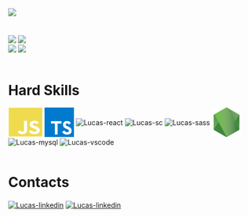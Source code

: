 <img align="center" src="https://user-images.githubusercontent.com/92965549/187088225-1053b70d-0eeb-458a-ae8d-9a56b6dd4108.png">
<h1></h1>
<div>
  <a href="https://github.com/llucasGabriel/Camara-Tickets"><img width="400px" src="https://user-images.githubusercontent.com/92965549/187087347-fe065a85-06c3-4585-800b-0a7a160438e5.png"/></a>
  <img width="340px" src="https://github-readme-stats.vercel.app/api/top-langs/?username=llucasGabriel&layout=compact&hide_border=true&langs_count=7&theme=dracula"/>
</div>
<div>
<img width="410px" src="https://github-readme-streak-stats.herokuapp.com/?user=llucasGabriel&theme=cobalt&hide_border=true">
<img width="140px" src="https://user-images.githubusercontent.com/92965549/187095377-691154db-a16c-4273-bb28-49de3ef6d694.png"/>
</div>
  <div><br>
  <h1>Hard Skills</h1>
  <img align="center" alt="Lucas-Js" height="60" width="70" src="https://raw.githubusercontent.com/devicons/devicon/master/icons/javascript/javascript-plain.svg">
  <img align="center" alt="Lucas-Ts" height="60" width="60" src="https://github.com/Lucas-GabrielDev/Lucas-GabrielDev/blob/main/img/typescript.png">
  <img align="center" alt="Lucas-react" height="60" width="68" src="https://user-images.githubusercontent.com/92965549/187088483-7b88d2e4-095c-40ad-bafa-95530faf28db.png">
    <img align="center" alt="Lucas-sc" height="60" width="72" src="https://user-images.githubusercontent.com/92965549/191129314-3f9b8671-b63a-4b71-b04a-c7f6536a1b04.svg">
  <img align="center" alt="Lucas-sass" height="60" width="60" src="https://user-images.githubusercontent.com/92965549/187088486-99c3695c-95e4-4990-8425-dc0983122a2a.png">
  <img align="center" alt="Lucas-node" height="60" width="60" src="https://github.com/Lucas-GabrielDev/Lucas-GabrielDev/blob/main/img/node.png">
  <img align="center" alt="Lucas-mysql" height="65" width="75" src="https://user-images.githubusercontent.com/92965549/180613504-38e762e9-0277-462a-a967-f7976519a8d4.svg">
  <img align="center" alt="Lucas-vscode" height="65" width="75" src="https://user-images.githubusercontent.com/92965549/180613509-1e20ccde-a6c0-467f-8b97-0a7f41b9eb44.svg">
</div>
 <div><br>
  <h1>Contacts</h1>
  <a href="https://www.linkedin.com/in/llucas-gabriel/"><img align="center" alt="Lucas-linkedin" src="https://user-images.githubusercontent.com/92965549/180613610-87001db9-f13f-4115-9e74-6dda4192ef9f.svg"></a>
  <a href="llucas.gabriel@outlook.com"><img align="center" width="125px" alt="Lucas-linkedin" src="https://user-images.githubusercontent.com/92965549/187095871-2c233b1f-8486-4987-9f50-ddbd1e918517.png"></a>
</div>
